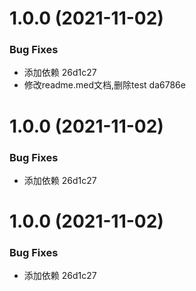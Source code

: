 # 1.0.0 (2021-11-02)


### Bug Fixes

* 添加依赖 26d1c27
* 修改readme.med文档,删除test da6786e



# 1.0.0 (2021-11-02)


### Bug Fixes

* 添加依赖 26d1c27



# 1.0.0 (2021-11-02)


### Bug Fixes

* 添加依赖 26d1c27



